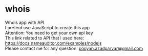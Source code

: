 # whois
Whois app with API </br>
I preferd use JavaScript to create this app </br>
Attention: You need to get your own api key </br>
This link related to API that I used here: https://docs.nameauditor.com/examples/nodejs</br>
Please contact me for any question: pooyan.azadparvar@gmail.com
